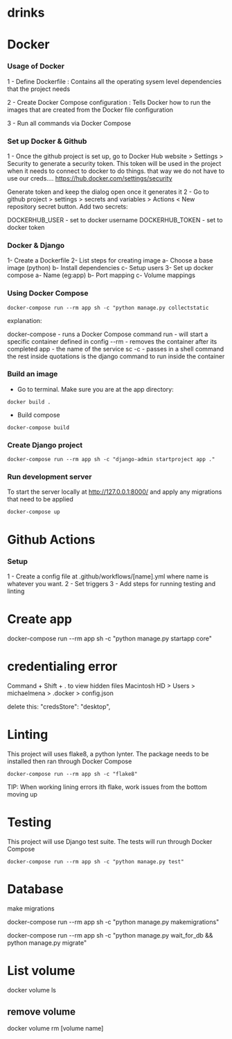 # drinks

# Docker

### Usage of Docker

1 - Define Dockerfile : Contains all the operating sysem level dependencies that the project needs

2 - Create Docker Compose configuration : Tells Docker how to run the images that are created from the Docker file configuration

3 - Run all commands via Docker Compose

### Set up Docker & Github

1 - Once the github project is set up, go to Docker Hub website > Settings > Security to generate a security token. This token will be used in the project when it needs to connect to docker to do things. that way we do not have to use our creds....
https://hub.docker.com/settings/security

Generate token and keep the dialog open once it generates it
2 - Go to github project > settings > secrets and variables > Actions < New repository secret button. Add two secrets:

DOCKERHUB_USER - set to docker username
DOCKERHUB_TOKEN - set to docker token

### Docker & Django

1- Create a Dockerfile
2- List steps for creating image
a- Choose a base image (python)
b- Install dependencies
c- Setup users
3- Set up docker compose
a- Name (eg:app)
b- Port mapping
c- Volume mappings

### Using Docker Compose

```
docker-compose run --rm app sh -c "python manage.py collectstatic

```

explanation:

docker-compose - runs a Docker Compose command
run - will start a specific container defined in config
--rm - removes the container after its completed
app - the name of the service
sc -c - passes in a shell command
the rest inside quotations is the django command to run inside the container

### Build an image

- Go to terminal. Make sure you are at the app directory:

```
docker build .

```

- Build compose

```
docker-compose build

```

### Create Django project

```
docker-compose run --rm app sh -c "django-admin startproject app ."

```

### Run development server

To start the server locally at http://127.0.0.1:8000/ and apply any migrations that need to be applied

```
docker-compose up

```

# Github Actions

### Setup

1 - Create a config file at .github/workflows/[name].yml where name is whatever you want.
2 - Set triggers
3 - Add steps for running testing and linting

# Create app

docker-compose run --rm app sh -c "python manage.py startapp core"

# credentialing error

Command + Shift + . to view hidden files
Macintosh HD > Users > michaelmena > .docker > config.json

delete this:
"credsStore": "desktop",

# Linting

This project will uses flake8, a python lynter. The package needs to be installed then ran through Docker Compose

```
docker-compose run --rm app sh -c "flake8"
```

TIP: When working lining errors ith flake, work issues from the bottom moving up

# Testing

This project will use Django test suite. The tests will run through Docker Compose

```
docker-compose run --rm app sh -c "python manage.py test"
```

# Database

make migrations

docker-compose run --rm app sh -c "python manage.py makemigrations"

docker-compose run --rm app sh -c "python manage.py wait_for_db && python manage.py migrate"

# List volume

docker volume ls

## remove volume

docker volume rm [volume name]
